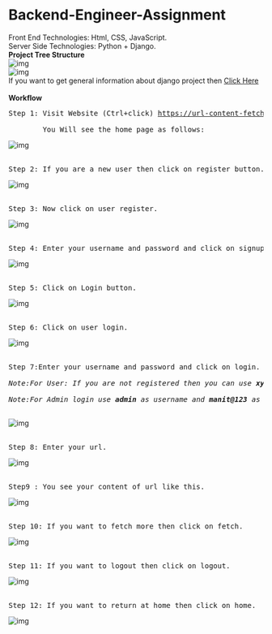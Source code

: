 # Backend-Engineer-Assignment
Front End Technologies: Html, CSS, JavaScript.<br/>
Server Side Technologies: Python + Django.<br/>
<b>Project Tree Structure</b><br/>
![img](https://github.com/neerajkumar78/Backend-Engineer-Assignment/blob/master/Fetch_Url_Content/app/static/app/images/tree1.png)<br/>
![img](https://github.com/neerajkumar78/Backend-Engineer-Assignment/blob/master/Fetch_Url_Content/app/static/app/images/tree2.png)<br/>
If you want to get general information about django project then <a href='https://django-project-skeleton.readthedocs.io/en/latest/structure.html'>Click Here</a><br/><br/>
<b>Workflow</b><br/>
<pre>
Step 1: Visit Website (Ctrl+click) <a href='https://url-content-fetch-system.herokuapp.com/' target='_blank'><u>https://url-content-fetch-system.herokuapp.com/</u></a><br/>
        You Will see the home page as follows:<br/></pre>
![img](https://github.com/neerajkumar78/Backend-Engineer-Assignment/blob/master/Fetch_Url_Content/app/static/app/images/introduction.png)<br/><br/>
<pre>
Step 2: If you are a new user then click on register button. If you don't want to do that and want to login directly by using dummy username and password then goto step 5.</pre>
![img](https://github.com/neerajkumar78/Backend-Engineer-Assignment/blob/master/Fetch_Url_Content/app/static/app/images/clickregister.png)<br/><br/>
<pre>
Step 3: Now click on user register.<br/></pre>
![img](https://github.com/neerajkumar78/Backend-Engineer-Assignment/blob/master/Fetch_Url_Content/app/static/app/images/clickregister2.png)<br/><br/>
<pre>
Step 4: Enter your username and password and click on signup. Goto step 7<br/></pre>
![img](https://github.com/neerajkumar78/Backend-Engineer-Assignment/blob/master/Fetch_Url_Content/app/static/app/images/signup.png)<br/><br/>
<pre>
Step 5: Click on Login button.<br/></pre>
![img](https://github.com/neerajkumar78/Backend-Engineer-Assignment/blob/master/Fetch_Url_Content/app/static/app/images/clicklogin.png)<br/><br/>
<pre>
Step 6: Click on user login.<br/></pre>
![img](https://github.com/neerajkumar78/Backend-Engineer-Assignment/blob/master/Fetch_Url_Content/app/static/app/images/clicklogin2.png)<br/><br/>
<pre>
Step 7:Enter your username and password and click on login.<br/>
<i>Note:For User: If you are not registered then you can use <b>xyz</b> as username and <b>1234</b> as password</i>.<br/>
<i>Note:For Admin login use <b>admin</b> as username and <b>manit@123</b> as password</i>.<br/><br/></pre>
![img](https://github.com/neerajkumar78/Backend-Engineer-Assignment/blob/master/Fetch_Url_Content/app/static/app/images/login.png)<br/><br/>
<pre>
Step 8: Enter your url.<br/></pre>
![img](https://github.com/neerajkumar78/Backend-Engineer-Assignment/blob/master/Fetch_Url_Content/app/static/app/images/enterurl.png)<br/><br/>
<pre>
Step9 : You see your content of url like this.<br/></pre>
![img](https://github.com/neerajkumar78/Backend-Engineer-Assignment/blob/master/Fetch_Url_Content/app/static/app/images/content.png)<br/><br/>
<pre>
Step 10: If you want to fetch more then click on fetch.<br/></pre>
![img](https://github.com/neerajkumar78/Backend-Engineer-Assignment/blob/master/Fetch_Url_Content/app/static/app/images/fetchmore.png)<br/><br/>
<pre>
Step 11: If you want to logout then click on logout.<br/></pre>
![img](https://github.com/neerajkumar78/Backend-Engineer-Assignment/blob/master/Fetch_Url_Content/app/static/app/images/logout.png)<br/><br/>
<pre>
Step 12: If you want to return at home then click on home.<br/></pre>
![img](https://github.com/neerajkumar78/Backend-Engineer-Assignment/blob/master/Fetch_Url_Content/app/static/app/images/returnhome.png)<br/>
